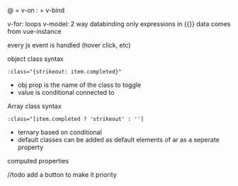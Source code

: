 @ = v-on
: = v-bind

v-for: loops
v-model: 2 way databinding
only expressions in {{}}
data comes from vue-instance

every js event is handled (hover click, etc)

object class syntax

`:class="{strikeout: item.completed}"`

- obj prop is the name of the class to toggle
- value is conditional connected to

Array class syntax

`:class="[item.completed ? 'strikeout' : '']`

- ternary based on conditional
- default classes can be added as default elements of ar as a seperate property

computed properties

//todo add a button to make it priority
